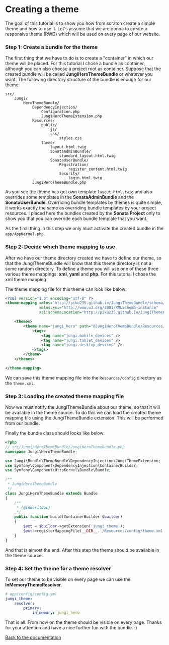 Creating a theme
================

The goal of this tutorial is to show you how from scratch create a simple theme and how to use it. Let's assume that 
we are gonna to create a responsive theme (RWD) which will be used on every page of our website.

### Step 1: Create a bundle for the theme

The first thing that we have to do is to create a "container" in which our theme will be placed. For this tutorial 
I chose a bundle as container, although you can also choose a project root as container. Suppose that the created 
bundle will be called **JungiHeroThemeBundle** or whatever you want. The following directory structure of the bundle is 
enough for our theme:

```
src/
    Jungi/
        HeroThemeBundle/
            DependencyInjection/
                Configuration.php
                JungiHeroThemeExtension.php
            Resources/
                public/
                    js/
                    css/
                        styles.css
                theme/
                    layout.html.twig
                    SonataAdminBundle/
                        standard_layout.html.twig
                    SonataUserBundle/
                        Registration/
                            register_content.html.twig
                        Security/
                            login.html.twig
            JungiHeroThemeBundle.php
```

As you see the theme has got own template `layout.html.twig` and also overrides some templates in the **SonataAdminBundle**
and the **SonataUserBundle**. Overriding bundle templates by themes is quite simple, it works exactly the same as 
overriding bundle templates by your project resources. I placed here the bundles created by the **Sonata Project** only 
to show you that you can override each bundle template that you want.

As the final thing in this step we only must activate the created bundle in the `app/AppKernel.php`. 

### Step 2: Decide which theme mapping to use

After we have our theme directory created we have to define our theme, so that the JungiThemeBundle will know that this
theme directory is not a some random directory. To define a theme you will use one of these three various theme mappings: 
**xml**, **yaml** and **php**. For this tutorial I chose the xml theme mapping. 

The theme mapping file for this theme can look like below:

```xml
<?xml version="1.0" encoding="utf-8" ?>
<theme-mapping xmlns="http://piku235.github.io/JungiThemeBundle/schema/theme-mapping"
               xmlns:xsi="http://www.w3.org/2001/XMLSchema-instance"
               xsi:schemaLocation="http://piku235.github.io/JungiThemeBundle/schema/theme-mapping https://raw.githubusercontent.com/piku235/JungiThemeBundle/master/Mapping/Loader/schema/theme-1.0.xsd">

    <themes>
        <theme name="jungi_hero" path="@JungiHeroThemeBundle/Resources/theme">
            <tags>
                <tag name="jungi.mobile_devices" />
                <tag name="jungi.tablet_devices" />
                <tag name="jungi.desktop_devices" />
            </tags>
        </theme>
    </themes>

</theme-mapping>
```

We can save this theme mapping file into the `Resources/config` directory as the `theme.xml`.

### Step 3: Loading the created theme mapping file

Now we must notify the JungiThemeBundle about our theme, so that it will be available in the theme source. To do this we 
can load the created theme mapping file using the JungiThemeBundle extension. This will be performed from our bundle.

Finally the bundle class should looks like below:

```php
<?php
// src/Jungi/HeroThemeBundle/JungiHeroThemeBundle.php
namespace Jungi\HeroThemeBundle;

use Jungi\Bundle\ThemeBundle\DependencyInjection\JungiThemeExtension;
use Symfony\Component\DependencyInjection\ContainerBuilder;
use Symfony\Component\HttpKernel\Bundle\Bundle;

/**
 * JungiHeroThemeBundle
 */
class JungiHeroThemeBundle extends Bundle
{
	/**
	 * {@inheritdoc}
	 */
	public function build(ContainerBuilder $builder)
	{
	    $ext = $builder->getExtension('jungi_theme');
        $ext->registerMappingFile(__DIR__.'/Resources/config/theme.xml');
	}
}
```

And that is almost the end. After this step the theme should be available in the theme source.

### Step 4: Set the theme for a theme resolver

To set our theme to be visible on every page we can use the **InMemoryThemeResolver**. 

```yaml
# app/config/config.yml
jungi_theme:
    resolver:
        primary:
            in_memory: jungi_hero
```

That is all. From now on the theme should be visible on every page. Thanks for your attention and have a nice further fun 
with the bundle. :)

[Back to the documentation](https://github.com/piku235/JungiThemeBundle/blob/master/Resources/doc/index.md)
